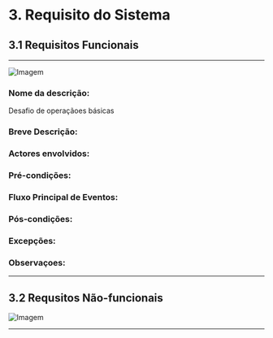 # 3.  Requisito do Sistema

## 3.1 Requisitos Funcionais

***

![Imagem](https://github.com/guimaraesprogramador/desafio-IA/blob/master/documenta%C3%A7%C3%A3o/Diagrama%20de%20caso%20de%20uso.png)



### Nome da descrição:

Desafio de operaçãoes básicas

### Breve Descrição:



### Actores envolvidos:

### Pré-condições:

### Fluxo Principal de Eventos:

### Pós-condições:

### Excepções:

### Observaçoes:



***

## 3.2 Requsitos Não-funcionais

![Imagem](https://github.com/guimaraesprogramador/desafio-IA/blob/master/documenta%C3%A7%C3%A3o/Requisitos%20n%C3%A3o%20funcionais.png)

***